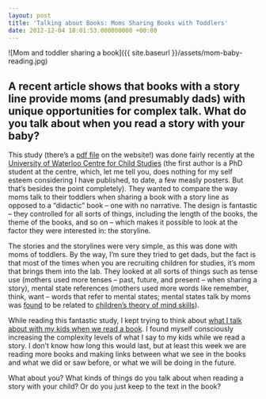 ```yaml
---
layout: post
title: 'Talking about Books: Moms Sharing Books with Toddlers'
date: 2012-12-04 18:01:53.000000000 +00:00
---
```

![Mom and toddler sharing a book]({{ site.baseurl }}/assets/mom-baby-reading.jpg)

## A recent article shows that books with a story line provide moms (and presumably dads) with unique opportunities for complex talk. What do you talk about when you read a story with your baby?

This study (there’s a [pdf file](http://www.childstudies.uwaterloo.ca/papers/Nyhout%20and%20O'Neill%20Pre-print.pdf) on the website!) was done fairly recently at the [University of Waterloo Centre for Child Studies](http://www.childstudies.uwaterloo.ca/index.html) (the first author is a PhD student at the centre, which, let me tell you, does nothing for my self esteem considering I have published, to date, a few measly posters. But that’s besides the point completely). They wanted to compare the way moms talk to their toddlers when sharing a book with a story line as opposed to a “didactic” book – one with no narrative. The design is fantastic – they controlled for all sorts of things, including the length of the books, the theme of the books, and so on – which makes it possible to look at the factor they were interested in: the storyline.

The stories and the storylines were very simple, as this was done with moms of toddlers. By the way, I’m sure they tried to get dads, but the fact is that most of the times when you are recruiting children for studies, it’s mom that brings them into the lab. They looked at all sorts of things such as tense use (mothers used more tenses – past, future, and present – when sharing a story), mental state references (mothers used more words like remember, think, want – words that refer to mental states; mental states talk by moms was [found](http://onlinelibrary.wiley.com/doi/10.1111/1467-8624.00435/abstract) to be related to [children’s theory of mind skills](http://galpod.wordpress.com/2012/11/15/156/)).

While reading this fantastic study, I kept trying to think about [what I talk about with my kids when we read a book](http://galpod.wordpress.com/2012/06/05/are-e-books-evil/). I found myself consciously increasing the complexity levels of what I say to my kids while we read a story. I don’t know how long this would last, but at least this week we are reading more books and making links between what we see in the books and what we did or saw before, or what we will be doing in the future.

What about you? What kinds of things do you talk about when reading a story with your child? Or do you just keep to the text in the book?
